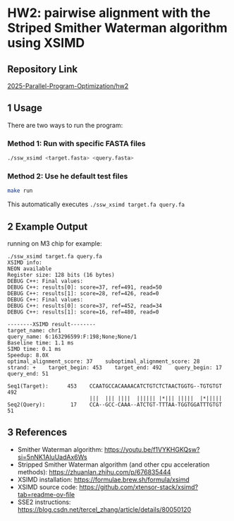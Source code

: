 # HW2: pairwise alignment with the Striped Smither Waterman algorithm using XSIMD


## Repository Link
[2025-Parallel-Program-Optimization/hw2](https://github.com/jasminechennnnn/2025-Parallel-Program-Optimization/tree/main/hw2)

## 1 Usage

There are two ways to run the program:

### Method 1: Run with specific FASTA files

```bash
./ssw_xsimd <target.fasta> <query.fasta>
```

### Method 2: Use he default test files

```bash
make run
```

This automatically executes `./ssw_xsimd target.fa query.fa`

## 2 Example Output
running on M3 chip for example:
```
./ssw_xsimd target.fa query.fa
XSIMD info: 
NEON available
Register size: 128 bits (16 bytes)
DEBUG C++: Final values:
DEBUG C++: results[0]: score=37, ref=491, read=50
DEBUG C++: results[1]: score=28, ref=426, read=0
DEBUG C++: Final values:
DEBUG C++: results[0]: score=37, ref=452, read=34
DEBUG C++: results[1]: score=16, ref=480, read=0

--------XSIMD result--------
target_name: chr1
query_name: 6:163296599:F:198;None;None/1
Baseline time: 1.1 ms
SIMD time: 0.1 ms
Speedup: 8.0X
optimal_alignment_score: 37    suboptimal_alignment_score: 28    strand: +    target_begin: 453    target_end: 492    query_begin: 17    query_end: 51

Seq1(Target):      453    CCAATGCCACAAAACATCTGTCTCTAACTGGTG--TGTGTGT        492
                          |||  ||| ||||  |||||| |*||| |||||  |*|||||
Seq2(Query):        17    CCA--GCC-CAAA--ATCTGT-TTTAA-TGGTGGATTTGTGT         51
```

## 3 References
- Smither Waterman algorithm: https://youtu.be/f1VYKHGKQsw?si=5nNK1AluUadAx6Ws
- Stripped Smither Waterman algorithm (and other cpu acceleration methods): https://zhuanlan.zhihu.com/p/676835444
- XSIMD installation: https://formulae.brew.sh/formula/xsimd
- XSIMD source code: https://github.com/xtensor-stack/xsimd?tab=readme-ov-file
- SSE2 instructions: https://blog.csdn.net/tercel_zhang/article/details/80050120